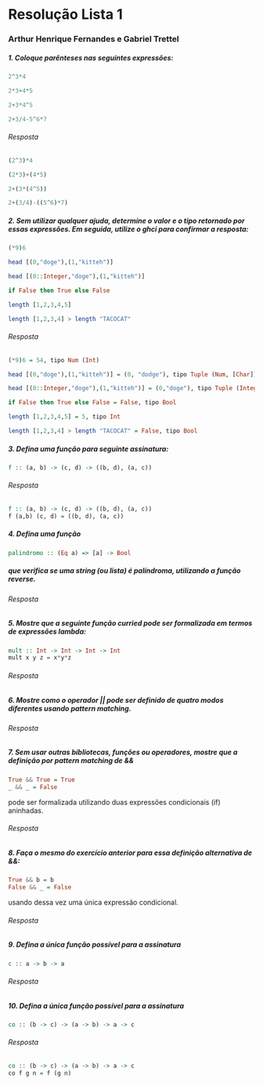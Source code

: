 # Resolução Lista 1
### Arthur Henrique Fernandes e Gabriel Trettel

##### 1. Coloque parênteses nas seguintes expressões:

``` haskell
2^3*4

2*3+4*5

2+3*4^5

2+3/4-5^6*7
```

###### Resposta

``` haskell
(2^3)*4

(2*3)+(4*5)

2+(3*(4^5))

2+(3/4)-((5^6)*7)
```

##### 2. Sem utilizar qualquer ajuda, determine o valor e o tipo retornado por essas expressões. Em seguida, utilize o *ghci* para confirmar a resposta:

``` haskell
(*9)6

head [(0,"doge"),(1,"kitteh")]

head [(0::Integer,"doge"),(1,"kitteh")]

if False then True else False

length [1,2,3,4,5]

length [1,2,3,4] > length "TACOCAT"
```

###### Resposta

``` haskell
(*9)6 = 54, tipo Num (Int)

head [(0,"doge"),(1,"kitteh")] = (0, "dodge"), tipo Tuple (Num, [Char])

head [(0::Integer,"doge"),(1,"kitteh")] = (0,"doge"), tipo Tuple (Integer, [Char])

if False then True else False = False, tipo Bool

length [1,2,3,4,5] = 5, tipo Int

length [1,2,3,4] > length "TACOCAT" = False, tipo Bool
```

##### 3. Defina uma função para seguinte assinatura:
``` haskell
f :: (a, b) -> (c, d) -> ((b, d), (a, c))
```

###### Resposta

``` haskell
f :: (a, b) -> (c, d) -> ((b, d), (a, c))
f (a,b) (c, d) = ((b, d), (a, c))
```

##### 4. Defina uma função
``` haskell
palindromo :: (Eq a) => [a] -> Bool
```

##### que verifica se uma string (ou lista) é palíndroma, utilizando a função reverse.

###### Resposta

##### 5. Mostre que a seguinte função curried pode ser formalizada em termos de expressões lambda:
```haskell
mult :: Int -> Int -> Int -> Int
mult x y z = x*y*z
```
###### Resposta

##### 6. Mostre como o operador || pode ser definido de quatro modos diferentes usando pattern matching.

###### Resposta


##### 7. Sem usar outras bibliotecas, funções ou operadores, mostre que a definição por pattern matching de &&
```haskell
True && True = True
_ && _ = False
```
pode ser formalizada utilizando duas expressões condicionais (if) aninhadas.
###### Resposta


##### 8. Faça o mesmo do exercício anterior para essa definição alternativa de &&:
```haskell
True && b = b
False && _ = False
```
usando dessa vez uma única expressão condicional.
###### Resposta


##### 9. Defina a única função possível para a assinatura
```haskell
c :: a -> b -> a
```
###### Resposta


##### 10. Defina a única função possível para a assinatura
```haskell
co :: (b -> c) -> (a -> b) -> a -> c
```

###### Resposta
```haskell
co :: (b -> c) -> (a -> b) -> a -> c
co f g n = f (g n)
```
